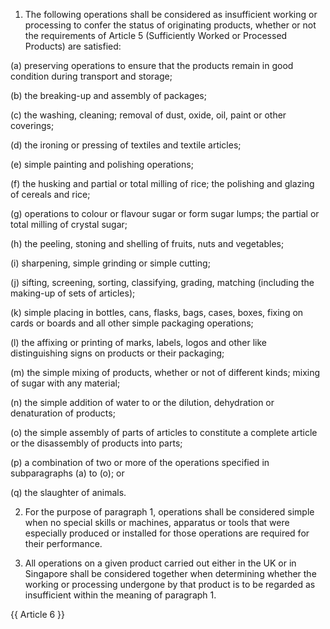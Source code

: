 1. The following operations shall be considered as insufficient working or processing to confer the status of originating products, whether or not the requirements of Article 5 (Sufficiently Worked or Processed Products) are satisfied:

(a) preserving operations to ensure that the products remain in good condition during transport and storage;

(b) the breaking-up and assembly of packages;

(c) the washing, cleaning; removal of dust, oxide, oil, paint or other coverings;

(d) the ironing or pressing of textiles and textile articles; 

(e) simple painting and polishing operations;

(f) the husking and partial or total milling of rice; the polishing and glazing of cereals and rice;

(g) operations to colour or flavour sugar or form sugar lumps; the partial or total milling of crystal sugar;

(h) the peeling, stoning and shelling of fruits, nuts and vegetables;

(i) sharpening, simple grinding or simple cutting;

(j) sifting, screening, sorting, classifying, grading, matching (including the making-up of sets of articles);

(k) simple placing in bottles, cans, flasks, bags, cases, boxes, fixing on cards or boards and all other simple packaging operations;

(l) the affixing or printing of marks, labels, logos and other like distinguishing signs on products or their packaging;

(m) the simple mixing of products, whether or not of different kinds; mixing of sugar with any material;

(n) the simple addition of water to or the dilution, dehydration or denaturation of products; 

(o) the simple assembly of parts of articles to constitute a complete article or the disassembly of products into parts;

(p) a combination of two or more of the operations specified in subparagraphs (a) to (o); or

(q) the slaughter of animals.

2. For the purpose of paragraph 1, operations shall be considered simple when no special skills or machines, apparatus or tools that were especially produced or installed for those operations are required for their performance.

3. All operations on a given product carried out either in the UK or in Singapore shall be considered together when determining whether the working or processing undergone by that product is to be regarded as insufficient within the meaning of paragraph 1.

{{ Article 6 }}
